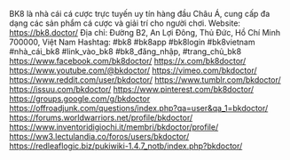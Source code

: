BK8 là nhà cái cá cược trực tuyến uy tín hàng đầu Châu Á, cung cấp đa dạng các sản phẩm cá cược và giải trí cho người chơi.
Website: https://bk8.doctor/
Địa chỉ: Đường B2, An Lợi Đông, Thủ Đức, Hồ Chí Minh 700000, Việt Nam
Hashtag: #bk8 #bk8app #bk8login #bk8vietnam #nhà_cái_bk8 #link_vào_bk8 #bk8_đăng_nhập, #trang_chủ_bk8
https://www.facebook.com/bk8doctor/
https://x.com/bk8doctor/
https://www.youtube.com/@bkdoctor/
https://vimeo.com/bkdoctor/
https://www.reddit.com/user/bkdoctor/
https://www.tumblr.com/bkdoctor/
https://issuu.com/bkdoctor/
https://www.pinterest.com/bk8doctor/
https://groups.google.com/g/bkdoctor
https://offroadjunk.com/questions/index.php?qa=user&qa_1=bkdoctor/
https://forums.worldwarriors.net/profile/bkdoctor/
https://www.inventoridigiochi.it/membri/bkdoctor/profile/
https://ww3.lectulandia.co/foros/users/bkdoctor/
https://redleaflogic.biz/pukiwiki-1.4.7_notb/index.php?bkdoctor/
